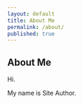 ```yaml
---
layout: default
title: About Me
permalink: /about/
published: true
---
```



<article>

  <h1>About Me</h1>
  
  Hi. 
  
  My name is Site Author.
  
 

</article>